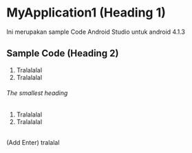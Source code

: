 # MyApplication1 (Heading 1)
Ini merupakan sample Code Android Studio untuk android 4.1.3

## Sample Code (Heading 2)
1. Tralalalal
2. Tralalalal

###### The smallest heading
1. Tralalalal
2. Tralalalal

<br/> (Add Enter)
tralalal

